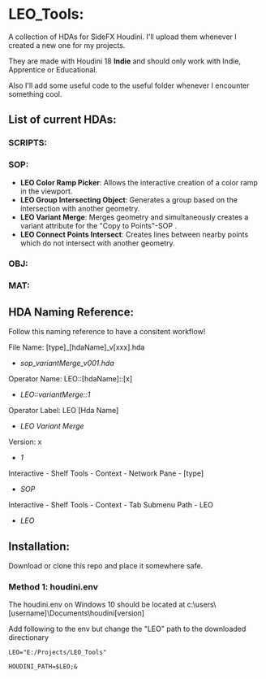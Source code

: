 # LEO_Tools:
A collection of HDAs for SideFX Houdini.
I'll upload them whenever I created a new one for my projects.

They are made with Houdini 18 **Indie** and should only work with Indie, Apprentice or Educational.

Also I'll add some useful code to the useful folder whenever I encounter something cool.

## List of current HDAs:
### SCRIPTS:

### SOP:
* **LEO Color Ramp Picker**: Allows the interactive creation of a color ramp in the viewport.
* **LEO Group Intersecting Object**: Generates a group based on the intersection with another geometry.
* **LEO Variant Merge**: Merges geometry and simultaneously creates a variant attribute for the "Copy to Points"-SOP .
* **LEO Connect Points Intersect**: Creates lines between nearby points which do not intersect with another geometry.

### OBJ:
### MAT:

## HDA Naming Reference:
Follow this naming reference to have a consitent workflow!


File Name: [type]_[hdaName]_v[xxx].hda

  * *sop_variantMerge_v001.hda*

Operator Name: LEO::[hdaName]::[x]

  * *LEO::variantMerge::1*

Operator Label: LEO [Hda Name]

  * *LEO Variant Merge*

Version: x

  * *1*

Interactive - Shelf Tools - Context - Network Pane - [type]

  * *SOP*

Interactive - Shelf Tools - Context - Tab Submenu Path - LEO

  * *LEO*

## Installation:
Download or clone this repo and place it somewhere safe.

### Method 1: houdini.env
The houdini.env on Windows 10 should be located at c:\users\\[username]\Documents\houdini[version]

Add following to the env but change the "LEO" path to the downloaded directionary

```
LEO="E:/Projects/LEO_Tools"

HOUDINI_PATH=$LEO;&
```
